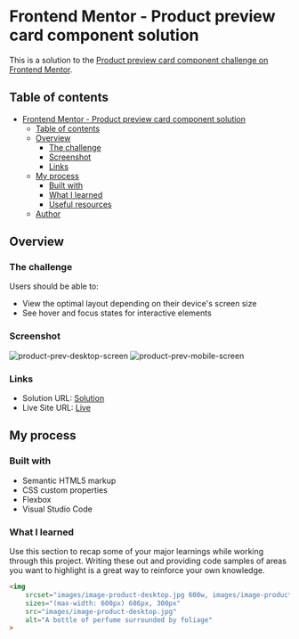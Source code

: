 # Frontend Mentor - Product preview card component solution

This is a solution to the [Product preview card component challenge on Frontend Mentor](https://www.frontendmentor.io/challenges/product-preview-card-component-GO7UmttRfa).

## Table of contents

- [Frontend Mentor - Product preview card component solution](#frontend-mentor---product-preview-card-component-solution)
  - [Table of contents](#table-of-contents)
  - [Overview](#overview)
    - [The challenge](#the-challenge)
    - [Screenshot](#screenshot)
    - [Links](#links)
  - [My process](#my-process)
    - [Built with](#built-with)
    - [What I learned](#what-i-learned)
    - [Useful resources](#useful-resources)
  - [Author](#author)

## Overview

### The challenge

Users should be able to:

- View the optimal layout depending on their device's screen size
- See hover and focus states for interactive elements

### Screenshot

![product-prev-desktop-screen](https://github.com/iamirsh/product-preview-card-component-main/assets/46514596/9193132b-5cd1-40e7-a2b2-d97c2ddd1c80)
![product-prev-mobile-screen](https://github.com/iamirsh/product-preview-card-component-main/assets/46514596/53a1b269-a6cd-4d24-bc02-95cab0b2f097)


### Links

- Solution URL: [Solution](https://github.com/iamirsh/product-preview-card-component-main)
- Live Site URL: [Live](https://65153760d9594068c1999cec--aquamarine-panda-0361ce.netlify.app/)

## My process

### Built with

- Semantic HTML5 markup
- CSS custom properties
- Flexbox
- Visual Studio Code

### What I learned

Use this section to recap some of your major learnings while working through this project. Writing these out and providing code samples of areas you want to highlight is a great way to reinforce your own knowledge.

```html
<img
	srcset="images/image-product-desktop.jpg 600w, images/image-product-mobile.jpg 686w"
	sizes="(max-width: 600px) 686px, 300px"
	src="images/image-product-desktop.jpg"
	alt="A bottle of perfume surrounded by foliage"
>
```





